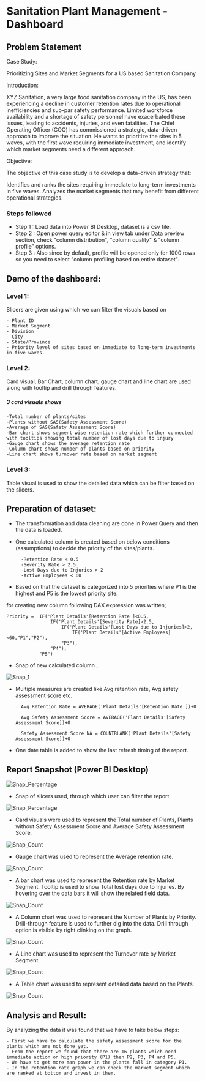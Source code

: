 # Sanitation Plant Management - Dashboard


## Problem Statement

Case Study:

Prioritizing Sites and Market Segments for a US  based Sanitation Company


Introduction:

XYZ Sanitation, a very large food sanitation company in the US, has been experiencing a decline in customer retention rates due to operational inefficiencies and sub-par safety performance. Limited workforce availability and a shortage of safety personnel have exacerbated these issues, leading to accidents, injuries, and even fatalities. The Chief Operating Officer (COO) has commissioned a strategic, data-driven approach to improve the situation. He wants to prioritize the sites in 5 waves, with the first wave requiring immediate investment, and identify which market segments need a different approach.


Objective:

The objective of this case study is to develop a data-driven strategy that:

Identifies and ranks the sites requiring immediate to long-term investments in five waves.
Analyzes the market segments that may benefit from different operational strategies.


### Steps followed 

- Step 1 : Load data into Power BI Desktop, dataset is a csv file.
- Step 2 : Open power query editor & in view tab under Data preview section, check "column distribution", "column quality" & "column profile" options.
- Step 3 : Also since by default, profile will be opened only for 1000 rows so you need to select "column profiling based on entire dataset".

## Demo of the dashboard:

### Level 1: 
Slicers are given using which we can filter the visuals based on

	- Plant ID
	- Market Segment
	- Division
	- City
	- State/Province
	- Priority level of sites based on immediate to long-term investments in five waves.

### Level 2: 
Card visual, Bar Chart, column chart, gauge chart and line chart are used along with tooltip and drill through features.

##### 3 card visuals shows

	-Total number of plants/sites
	-Plants without SAS(Safety Assessment Score)
	-Average of SAS(Safety Assessment Score)
	-Bar chart shows segment wise retention rate which further connected with tooltips showing total number of lost days due to injury
	-Gauge chart shows the average retention rate
	-Column chart shows number of plants based on priority
	-Line chart shows turnover rate based on market segment

### Level 3: 
Table visual is used to show the detailed data which can be filter based on the slicers.

## Preparation of dataset:

- The transformation and data cleaning are done in Power Query and then the data is loaded.
- One calculated column is created based on below conditions (assumptions) to decide the priority of the sites/plants.

        -Retention Rate < 0.5
	    -Severity Rate > 2.5
	    -Lost Days due to Injuries > 2
	    -Active Employees < 60

- Based on that the dataset is categorized into 5 priorities where P1 is the highest and P5 is the lowest priority site.

for creating new column following DAX expression was written;

    Priority =  IF('Plant Details'[Retention Rate ]<0.5,
			        IF('Plant Details'[Severity Rate]>2.5,
				        IF('Plant Details'[Lost Days due to Injuries]>2,
					        IF('Plant Details'[Active Employees]<60,"P1","P2"),
				        "P3"),
			        "P4"),
		        "P5")

- Snap of new calculated column ,

![Snap_1](https://github.com/user-attachments/assets/0211662d-a90f-44af-9817-c3b141e3fe09)

- Multiple measures are created like Avg retention rate, Avg safety assessment score etc.

        Avg Retention Rate = AVERAGE('Plant Details'[Retention Rate ])+0

        Avg Safety Assessment Score = AVERAGE('Plant Details'[Safety Assessment Score])+0

        Safety Assessment Score NA = COUNTBLANK('Plant Details'[Safety Assessment Score])+0

- One date table is added to show the last refresh timing of the report.

## Report Snapshot (Power BI Desktop)
 
  ![Snap_Percentage](https://github.com/user-attachments/assets/e6f7f7fc-0e0d-45c8-b951-32b23f13031d)


- Snap of slicers used, through which user can filter the report.

 ![Snap_Percentage](https://github.com/user-attachments/assets/63fa1042-5265-4db0-b7c1-d5581bced91f)


- Card visuals were used to represent the Total number of Plants, Plants without Safety Assessment Score and Average Safety Assessment Score.

![Snap_Count](https://github.com/user-attachments/assets/2a7db2bf-509f-4cf5-adbe-4c08857a1e26)

 
- Gauge chart was used to represent the Average retention rate.

![Snap_Count](https://github.com/user-attachments/assets/ccd7dbb0-d808-4a7f-9857-7a9bbf8003cd) 


- A bar chart was used to represent the Retention rate by Market Segment. Tooltip is used to show Total lost days due to Injuries. By hovering over the data bars it will show the related field data.               

![Snap_Count](https://github.com/user-attachments/assets/0aed8645-9955-4e31-a471-f6089672dd97) 


- A Column chart was used to represent the Number of Plants by Priority. Drill-through feature is used to further dig into the data. Drill through option is visible by right clinking on the graph.

![Snap_Count](https://github.com/user-attachments/assets/1f94456b-0941-4b19-be6e-9ab7d8e72094) 


- A Line chart was used to represent the Turnover rate by Market Segment.

![Snap_Count](https://github.com/user-attachments/assets/63646547-5d86-45d5-8291-27c769f96d60)


- A Table chart was used to represent detailed data based on the Plants.

![Snap_Count](https://github.com/user-attachments/assets/7c88ac52-5e15-490a-9aaa-b50a6f1a65f1)


## Analysis and Result:

By analyzing the data it was found that we have to take below steps:

	- First we have to calculate the safety assessment score for the plants which are not done yet.
	- From the report we found that there are 16 plants which need immediate action on high priority (P1) then P2, P3, P4 and P5.
	- We have to get more man power in the plants fall in category P1.
	- In the retention rate graph we can check the market segment which are ranked at bottom and invest in them.
